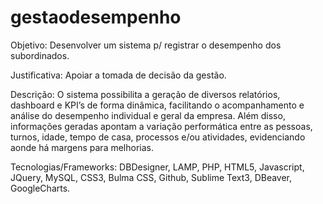 # gestaodesempenho
Objetivo: Desenvolver um sistema p/ registrar o desempenho dos subordinados.

Justificativa: Apoiar a tomada de decisão da gestão.

Descrição: O sistema possibilita a geração de diversos relatórios, dashboard e KPI’s de forma dinâmica, facilitando o acompanhamento e análise do desempenho individual e geral da empresa. Além disso, informações geradas apontam a variação performática entre as pessoas, turnos, idade, tempo de casa, processos e/ou atividades, evidenciando aonde há margens para melhorias.

Tecnologias/Frameworks: DBDesigner, LAMP, PHP, HTML5, Javascript, JQuery, MySQL, CSS3, Bulma CSS, Github, Sublime Text3, DBeaver, GoogleCharts.
